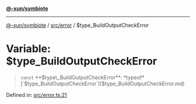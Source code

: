 [**@-xun/symbiote**](../../../README.md)

***

[@-xun/symbiote](../../../README.md) / [src/error](../README.md) / $type\_BuildOutputCheckError

# Variable: $type\_BuildOutputCheckError

> `const` **$type\_BuildOutputCheckError**: *typeof* [`$type_BuildOutputCheckError`]($type_BuildOutputCheckError.md)

Defined in: [src/error.ts:21](https://github.com/Xunnamius/symbiote/blob/baed18cf2f0c1f93d21647c3399a412c1e0a2c32/src/error.ts#L21)
